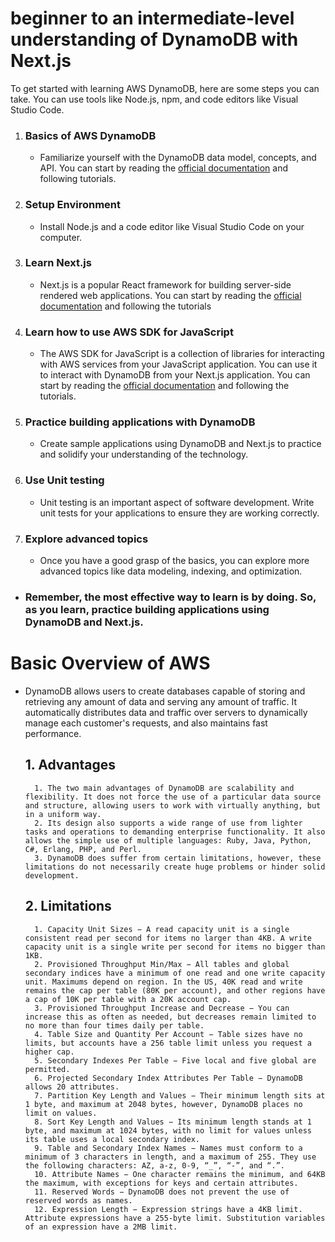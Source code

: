 # beginner to an intermediate-level understanding of DynamoDB with Next.js

<p>To get started with learning AWS DynamoDB, here are some steps you can take.
You can use tools like Node.js, npm, and code editors like Visual Studio Code.
</p>

 1. ### Basics of AWS DynamoDB 
    * Familiarize yourself with the DynamoDB data model, concepts, and API. You can start by reading the [official documentation](https://docs.aws.amazon.com/amazondynamodb/latest/developerguide/Introduction.html) and following tutorials.
 2. ### Setup Environment
    * Install Node.js and a code editor like Visual Studio Code on your computer.
 3. ### Learn Next.js
    * Next.js is a popular React framework for building server-side rendered web applications. You can start by reading the [official documentation](https://nextjs.org/docs/getting-started) and following the tutorials
 4. ### Learn how to use AWS SDK for JavaScript
    * The AWS SDK for JavaScript is a collection of libraries for interacting with AWS services from your JavaScript application. You can use it to interact with DynamoDB from your Next.js application. You can start by reading the [official documentation](https://docs.aws.amazon.com/sdk-for-javascript/v3/developer-guide/dynamodb-example-query-scan.html)  and following the tutorials.
 5. ### Practice building applications with DynamoDB
    * Create sample applications using DynamoDB and Next.js to practice and solidify your understanding of the technology.
 6. ### Use Unit testing
    * Unit testing is an important aspect of software development. Write unit tests for your applications to ensure they are working correctly. 
 7. ### Explore advanced topics
    * Once you have a good grasp of the basics, you can explore more advanced topics like data modeling, indexing, and optimization.

- ### Remember, the most effective way to learn is by doing. So, as you learn, practice building applications using DynamoDB and Next.js.

# Basic Overview of AWS

- DynamoDB allows users to create databases capable of storing and retrieving any amount of data and serving any amount of traffic. It automatically distributes data and traffic over servers to dynamically manage each customer's requests, and also maintains fast performance.
    ## 1. Advantages  
        1. The two main advantages of DynamoDB are scalability and flexibility. It does not force the use of a particular data source and structure, allowing users to work with virtually anything, but in a uniform way.
        2. Its design also supports a wide range of use from lighter tasks and operations to demanding enterprise functionality. It also allows the simple use of multiple languages: Ruby, Java, Python, C#, Erlang, PHP, and Perl.
        3. DynamoDB does suffer from certain limitations, however, these limitations do not necessarily create huge problems or hinder solid development.
    ## 2. Limitations
        1. Capacity Unit Sizes − A read capacity unit is a single consistent read per second for items no larger than 4KB. A write capacity unit is a single write per second for items no bigger than 1KB.
        2. Provisioned Throughput Min/Max − All tables and global secondary indices have a minimum of one read and one write capacity unit. Maximums depend on region. In the US, 40K read and write remains the cap per table (80K per account), and other regions have a cap of 10K per table with a 20K account cap.
        3. Provisioned Throughput Increase and Decrease − You can increase this as often as needed, but decreases remain limited to no more than four times daily per table.
        4. Table Size and Quantity Per Account − Table sizes have no limits, but accounts have a 256 table limit unless you request a higher cap.
        5. Secondary Indexes Per Table − Five local and five global are permitted.
        6. Projected Secondary Index Attributes Per Table − DynamoDB allows 20 attributes.
        7. Partition Key Length and Values − Their minimum length sits at 1 byte, and maximum at 2048 bytes, however, DynamoDB places no limit on values.
        8. Sort Key Length and Values − Its minimum length stands at 1 byte, and maximum at 1024 bytes, with no limit for values unless its table uses a local secondary index.
        9. Table and Secondary Index Names − Names must conform to a minimum of 3 characters in length, and a maximum of 255. They use the following characters: AZ, a-z, 0-9, “_”, “-”, and “.”.
        10. Attribute Names − One character remains the minimum, and 64KB the maximum, with exceptions for keys and certain attributes.
        11. Reserved Words − DynamoDB does not prevent the use of reserved words as names.
        12. Expression Length − Expression strings have a 4KB limit. Attribute expressions have a 255-byte limit. Substitution variables of an expression have a 2MB limit.